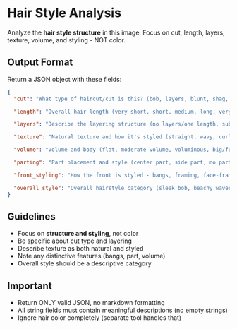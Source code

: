 # Hair Style Analysis

Analyze the **hair style structure** in this image. Focus on cut, length, layers, texture, volume, and styling - NOT color.

## Output Format

Return a JSON object with these fields:

```json
{
  "cut": "What type of haircut/cut is this? (bob, layers, blunt, shag, pixie, lob, etc.)",

  "length": "Overall hair length (very short, short, medium, long, very long, etc.)",

  "layers": "Describe the layering structure (no layers/one length, subtle layers, heavy layers, choppy layers, etc.)",

  "texture": "Natural texture and how it's styled (straight, wavy, curly, coily, sleek, tousled, etc.)",

  "volume": "Volume and body (flat, moderate volume, voluminous, big/full, etc.)",

  "parting": "Part placement and style (center part, side part, no part, zigzag part, etc.)",

  "front_styling": "How the front is styled - bangs, framing, face-framing layers (blunt bangs, side-swept bangs, curtain bangs, no bangs, face-framing layers, etc.)",

  "overall_style": "Overall hairstyle category (sleek bob, beachy waves, messy bun, high ponytail, braided updo, etc.)"
}
```

## Guidelines

- Focus on **structure and styling**, not color
- Be specific about cut type and layering
- Describe texture as both natural and styled
- Note any distinctive features (bangs, part, volume)
- Overall style should be a descriptive category

## Important

- Return ONLY valid JSON, no markdown formatting
- All string fields must contain meaningful descriptions (no empty strings)
- Ignore hair color completely (separate tool handles that)

